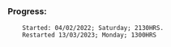 ### Progress:
        Started: 04/02/2022; Saturday; 2130HRS.
        Restarted 13/03/2023; Monday; 1300HRS


